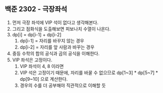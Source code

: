 ## 백준 2302 - 극장좌석
1. 먼저 극장 좌석에 VIP 석이 없다고 생각해본다.
2. 그리고 점화식을 도출해보면 피보나치 수열이 나온다.
3. dp[i] = dp[i-1] + dp[i-2]
   1. dp[i-1] = 자리를 바꾸지 않는 경우
   2. dp[i-2] = 자리를 앞 사람과 바꾸는 경우 
4. 중등 수학의 합의 공식과 곱의 공식을 이해한다.
5. VIP 좌석은 고정이다.
   1. VIP 좌석이 4, 8 이라면
   2. VIP 석은 고정이기 때문에, 자리를 바꿀 수 없으므로 dp[1~3] * dp[5~7] * dp[9~10] 으로 계산한다.
   3. 경우의 수를 더 공부해야 직관적으로 이해할 듯